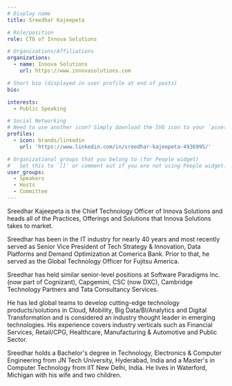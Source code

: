 ```yaml
---
# Display name
title: Sreedhar Kajeepeta

# Role/position
role: CTO of Innova Solutions

# Organizations/Affiliations
organizations:
  - name: Innova Solutions
    url: https://www.innovasolutions.com

# Short bio (displayed in user profile at end of posts)
bio: 

interests:
  - Public Speaking

# Social Networking
# Need to use another icon? Simply download the SVG icon to your `assets/media/icons/` folder.
profiles:
  - icon: brands/linkedin
    url: 'https://www.linkedin.com/in/sreedhar-kajeepeta-4936995/'

# Organizational groups that you belong to (for People widget)
#   Set this to `[]` or comment out if you are not using People widget.
user_groups:
  - Speakers
  - Hosts
  - Committee
---
```

Sreedhar Kajeepeta is the Chief Technology Officer of Innova Solutions and heads all of the Practices,
Offerings and Solutions that Innova Solutions takes to market.

Sreedhar has been in the IT industry for nearly 40 years and most recently served as Senior Vice
President of Tech Strategy & Innovation, Data Platforms and Demand Optimization at Comerica Bank.
Prior to that, he served as the Global Technology Officer for Fujitsu America.

Sreedhar has held similar senior-level positions at Software Paradigms lnc. (now part of Cognizant),
Capgemini, CSC (now DXC), Cambridge Technology Partners and Tata Consultancy Services.

He has led global teams to develop cutting-edge technology products/solutions in Cloud, Mobility, Big
Data/Bl/Analytics and Digital Transformation and is considered an industry thought leader in emerging
technologies. His experience covers industry verticals such as Financial Services, Retail/CPG,
Healthcare, Manufacturing & Automotive and Public Sector.

Sreedhar holds a Bachelor's degree in Technology, Electronics & Computer Engineering from JN Tech
University, Hyderabad, India and a Master's in Computer Technology from IIT New Delhi, India.
He lives in Waterford, Michigan with his wife and two children.
